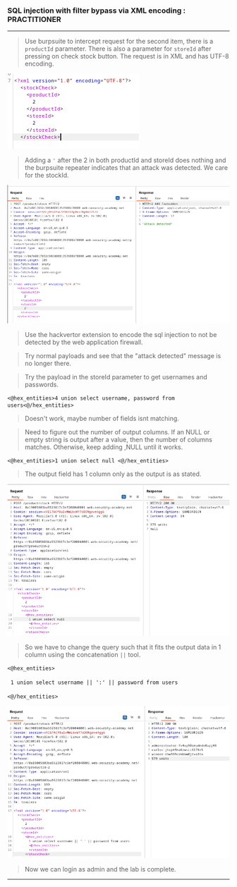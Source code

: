 
### SQL injection with filter bypass via XML encoding : PRACTITIONER

---

> Use burpsuite to intercept request for the second item, there is a `productId` parameter. 
> There is also a parameter for `storeId` after pressing on check stock button.
> The request is in XML and has UTF-8 encoding.

![config](./screenshots/req.png)


> Adding a `'` after the 2 in both productId and storeId does nothing and the burpsuite repeater indicates that an attack was detected. We care for the stockId.

![attackDetected](./screenshots/attackDetected.png)


> Use the hackvertor extension to encode the sql injection to not be detected by the web application firewall.

> Try normal payloads and see that the "attack detected" message is no longer there.

> Try the payload in the storeId parameter to get usernames and passwords.
```
<@hex_entities>4 union select username, password from users<@/hex_entities>
```
> Doesn't work, maybe number of fields isnt matching.

> Need to figure out the number of output columns. If an NULL or empty string is output after a value, then the number of columns matches. Otherwise, keep adding ,NULL until it works.
```
<@hex_entities>1 union select null <@/hex_entities>
```

> The output field has 1 column only as the output is as stated.

![numColumns](./screenshots/numcols.png)

> So we have to change the query such that it fits the output data in 1 column using the concatenation `||` tool.
```
<@hex_entities>

 1 union select username || ':' || password from users

<@/hex_entities>
```

![resultingData](./screenshots/output.png)


> Now we can login as admin and the lab is complete.

---
